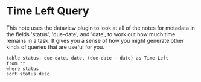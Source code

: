 # Time Left Query

This note uses the dataview plugin to look at all of the notes for metadata in the fields 'status', 'due-date', and 'date', to work out how much time remains in a task. It gives you a sense of how you might generate other kinds of queries that are useful for you.

```dataview
table status, due-date, date, (due-date - date) as Time-Left
from ""
where status
sort status desc
```